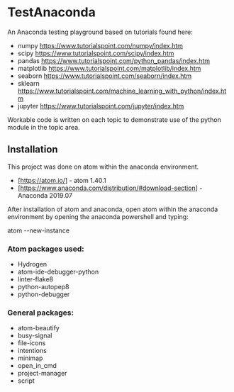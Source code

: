 # TestAnaconda

An Anaconda testing playground based on tutorials found here:
* numpy https://www.tutorialspoint.com/numpy/index.htm
* scipy https://www.tutorialspoint.com/scipy/index.htm
* pandas https://www.tutorialspoint.com/python_pandas/index.htm
* matplotlib https://www.tutorialspoint.com/matplotlib/index.htm
* seaborn https://www.tutorialspoint.com/seaborn/index.htm
* sklearn https://www.tutorialspoint.com/machine_learning_with_python/index.htm
* jupyter https://www.tutorialspoint.com/jupyter/index.htm

Workable code is written on each topic to demonstrate use of the python module in the topic area.

## Installation

This project was done on atom within the anaconda environment.

* [https://atom.io/] - atom 1.40.1
* [https://www.anaconda.com/distribution/#download-section] - Anaconda 2019.07

After installation of atom and anaconda, open atom within the anaconda environment by opening the anaconda powershell and typing:

atom --new-instance

### Atom packages used:

* Hydrogen
* atom-ide-debugger-python
* linter-flake8
* python-autopep8
* python-debugger

### General packages:

* atom-beautify
* busy-signal
* file-icons
* intentions
* minimap
* open_in_cmd
* project-manager
* script

